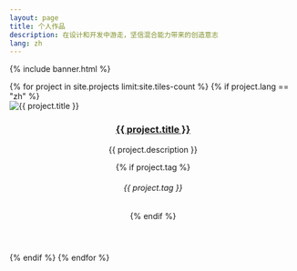 ```yaml
---
layout: page
title: 个人作品
description: 在设计和开发中游走，坚信混合能力带来的创造意志
lang: zh
---
```


{% include banner.html %}

<div id="main">

<section id="one" class="tiles">
	{% for project in site.projects limit:site.tiles-count %}
        {% if project.lang == "zh" %}
            <article>
                <span class="image">
                    <img src="{{ site.baseurl }}{{ project.image }}" alt="{{ project.title }}" />
                </span>
                <header class="major">
                    <h3><a href="{{ site.baseurl }}{{ project.url }}" class="link">{{ project.title }}</a></h3>
                    <p>{{ project.description }}</p>
                    {% if project.tag %}<h6 class="icon fa-tag"> {{ project.tag }}</h6>{% endif %}
                </header>
            </article>
        {% endif %}
	{% endfor %}
</section>


</div>
